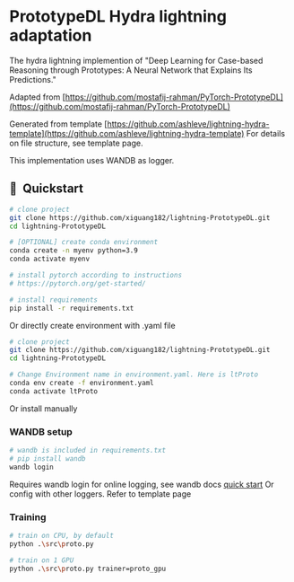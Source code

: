 # PrototypeDL Hydra lightning adaptation

The hydra lightning implemention of "Deep Learning for Case-based Reasoning through Prototypes: A Neural Network that Explains Its Predictions."

Adapted from [https://github.com/mostafij-rahman/PyTorch-PrototypeDL](https://github.com/mostafij-rahman/PyTorch-PrototypeDL)

Generated from template [https://github.com/ashleve/lightning-hydra-template](https://github.com/ashleve/lightning-hydra-template)
For details on file structure, see template page.

This implementation uses WANDB as logger.




## 🚀  Quickstart

```bash
# clone project
git clone https://github.com/xiguang182/lightning-PrototypeDL.git
cd lightning-PrototypeDL

# [OPTIONAL] create conda environment
conda create -n myenv python=3.9
conda activate myenv

# install pytorch according to instructions
# https://pytorch.org/get-started/

# install requirements
pip install -r requirements.txt
```
Or directly create environment with .yaml file
```bash
# clone project
git clone https://github.com/xiguang182/lightning-PrototypeDL.git
cd lightning-PrototypeDL

# Change Environment name in environment.yaml. Here is ltProto
conda env create -f environment.yaml
conda activate ltProto
```
Or install manually

### WANDB setup

```bash
# wandb is included in requirements.txt
# pip install wandb
wandb login
```
Requires wandb login for online logging, see wandb docs [quick start](https://docs.wandb.ai/quickstart)
Or config with other loggers. Refer to template page

### Training
```bash
# train on CPU, by default
python .\src\proto.py

# train on 1 GPU
python .\src\proto.py trainer=proto_gpu
```

